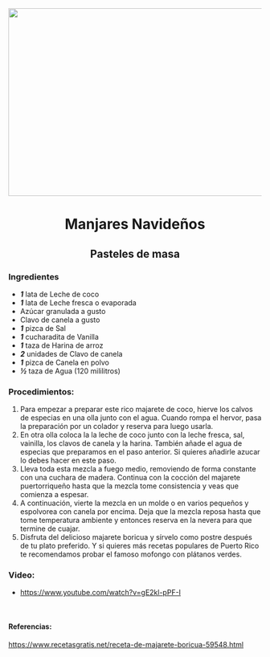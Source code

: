 <div align="center">

<img src="https://cdn.shopify.com/s/files/1/0217/9845/3348/files/majarete.png?v=1568310758" width="520" height="374" />

# Manjares Navideños
## Pasteles de masa
     
</div>
     
 ### Ingredientes
-  ***1*** lata de Leche de coco
- ***1*** lata de Leche fresca o evaporada
- Azúcar granulada a gusto
- Clavo de canela a gusto
- ***1*** pizca de Sal
- ***1*** cucharadita de Vanilla
- ***1*** taza de Harina de arroz
- ***2*** unidades de Clavo de canela
- ***1*** pizca de Canela en polvo
- ***½*** taza de Agua (120 mililitros)

### Procedimientos:
1. Para empezar a preparar este rico majarete de coco, hierve los calvos de especias en una olla junto con el agua. Cuando rompa el hervor, pasa la preparación por un colador y reserva para luego usarla.
2. En otra olla coloca la la leche de coco junto con la leche fresca, sal, vainilla, los clavos de canela y la harina. También añade el agua de especias que preparamos en el paso anterior. Si quieres añadirle azucar lo debes hacer en este paso.
3. Lleva toda esta mezcla a fuego medio, removiendo de forma constante con una cuchara de madera. Continua con la cocción del majarete puertorriqueño hasta que la mezcla tome consistencia y veas que comienza a espesar.
4. A continuación, vierte la mezcla en un molde o en varios pequeños y espolvorea con canela por encima. Deja que la mezcla reposa hasta que tome temperatura ambiente y entonces reserva en la nevera para que termine de cuajar.
5. Disfruta del delicioso majarete boricua y sírvelo como postre después de tu plato preferido. Y si quieres más recetas populares de Puerto Rico te recomendamos probar el famoso mofongo con plátanos verdes.
  
### Video: 
- https://www.youtube.com/watch?v=gE2kl-pPF-I

<br>

#### Referencias: 
https://www.recetasgratis.net/receta-de-majarete-boricua-59548.html
